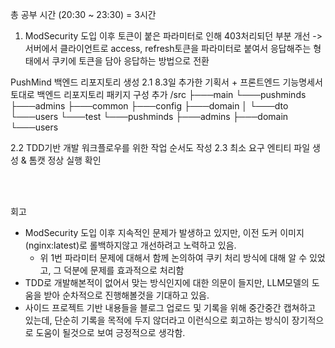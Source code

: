 총 공부 시간 (20:30 ~ 23:30) = 3시간

1. ModSecurity 도입 이후 토큰이 붙은 파라미터로 인해 403처리되던 부분 개선
-> 서버에서 클라이언트로 access, refresh토큰을 파라미터로 붙여서 응답해주는 형태에서
   쿠키에 토큰을 담아 응답하는 방법으로 전환

PushMind 백엔드 리포지토리 생성
2.1 8.3일 추가한 기획서 + 프론트엔드 기능명세서 토대로 백엔드 리포지토리 패키지 구성 추가
/src
├───main
  └───pushminds
  ├───admins
  ├───common
  ├───config
  ├───domain
  │   └───dto
  └───users
└───test
  └───pushminds
  ├───admins
  ├───domain
  └───users

2.2 TDD기반 개발 워크플로우를 위한 작업 순서도 작성
2.3 최소 요구 엔티티 파일 생성 & 톰캣 정상 실행 확인

<br />
<br />

회고

- ModSecurity 도입 이후 지속적인 문제가 발생하고 있지만, 이전 도커 이미지(nginx:latest)로 롤백하지않고 개선하려고 노력하고 있음.
  - 위 1번 파라미터 문제에 대해서 함께 논의하여 쿠키 처리 방식에 대해 알 수 있었고, 그 덕분에 문제를 효과적으로 처리함
- TDD로 개발해본적이 없어서 맞는 방식인지에 대한 의문이 들지만, LLM모델의 도움을 받아 순차적으로 진행해볼것을 기대하고 있음.
- 사이드 프로젝트 기반 내용들을 블로그 업로드 및 기록을 위해 중간중간 캡쳐하고 있는데,
단순히 기록을 목적에 두지 않더라고 이런식으로 회고하는 방식이 장기적으로 도움이 될것으로 보여 긍정적으로 생각함.
